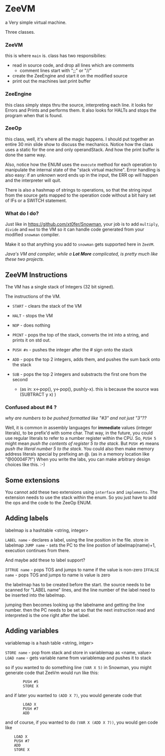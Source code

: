 # ZeeVM
a Very simple virtual machine.

Three classes. 

### ZeeVM

this is where `main` is. class has two responsibilies:

- read in source code, and drop all lines which are comments
  - comment lines start with ";;" or "//"
- create the ZeeEngine and start it on the modified source
- print out the machines last print buffer

### ZeeEngine

this class simply steps thru the source, interpreting each line.
it looks for Errors and Prints and performs them.
It also looks for HALTs and stops the program when that is found.

### ZeeOp

this class, well, it's where all the magic happens. I should put together an
entire 30 min slide show to discuss the mechanics.
Notice how the class uses a static for the one and only operandStack.
And how the print buffer is done the same way.

Also, notice how the ENUM uses the `execute` method for each operation to manipulate
the internal state of the "stack virtual machine". Error handling is also easy: if an unknown word ends up in the input, the ERR op will happen and the interpreter will quit.

There is also a hashmap of strings to operations, so that the string input from the source gets mapped to the operation code without a bit hairy set of IFs or a SWITCH statement.

### What do I do?

Just like in https://github.com/xt0fer/Snowman, your job is to add `multiply`, `divide` and `mod` to the VM so it can handle code generated from your modified `snowman` compiler.

Make it so that anything you add to `snowman` gets supported here in `ZeeVM`.

*Java's VM and compiler, while a **Lot More** complicated, is pretty much like these two projects.*

## ZeeVM Instructions

The VM has a single stack of Integers (32 bit signed).

The instructions of the VM.

- `START` - clears the stack of the VM
- `HALT` - stops the VM
- `NOP` - does nothing
- `PRINT` - pops the top of the stack, converts the int into a string, and prints it on std out.

- `PUSH #n` - pushes the integer after the # sign onto the stack
- `ADD` - pops the top 2 integers, adds them, and pushes the sum back onto the stack
- `SUB` - pops the top 2 integers and substracts the first one from the second
  - (as in:  x<-pop(), y<-pop(), push(y-x). this is because the source was (SUBTRACT y x) )


### Confused about #4 ?

*why are numbers to be pushed formatted like "#3" and not just "3"??*

Well, it is common in assembly languages for **immediate** values (integer literals),
to be prefix'd with some char.
That way, in the future, you could use regular literals to refer to a number register
within the CPU. So, `PUSH 5` might mean *push the contents of register 5 to the stack*.
But `PUSH #5` means *push the literal number 5 to the stack*.
You could also then make memory address literals special by prefixing an @. (as in a memory location like "@00004F7f")
When you write the labs, you can make arbitrary design choices like this. :-)

## Some extensions

You cannot add these two extensions using `interface` and `implements`. The extension
needs to use the stack within the enum. So you just have to add the ops and the code to the ZeeOp ENUM.

## Adding labels

labelmap is a hashtable <string, integer>

`LABEL name` - declares a label, using the line position in the file. store in labelmap
`JUMP name` - sets the PC to the line postion of labelmap(name)+1, execution continues from there.

And maybe add these to label support?

`IFTRUE name` - pops TOS and jumps to name if the value is non-zero
`IFFALSE name` - pops TOS and jumps to name is value is zero

the labelmap has to be created before the start. the source needs to be scanned for "LABEL name" lines, and the line number of the label need to be inserted into the labelmap.

jumping then becomes looking up the labelname and getting the line number. then the PC needs to be set so that the next instruction read and interpreted is the one right after the label.

## Adding variables

variablemap is a hash table <string, intger>

`STORE name` - pop from stack and store in variablemap as <name, value>
`LOAD name` - gets variable name from variablemap and pushes it to stack

so if you wanted to do something line `(VAR X 5)` in Snowman, you might generate code that
ZeeVm would run like this:

```
        PUSH #5
        STORE X
```

and if later you wanted to `(ADD X 7)`, you would generate code that

```
        LOAD X
        PUSH #7
        ADD
```

and of course, if you wanted to do `(VAR X (ADD X 7))`, you would gen code like

```
    LOAD X
    PUSH #7
    ADD
    STORE X
```
